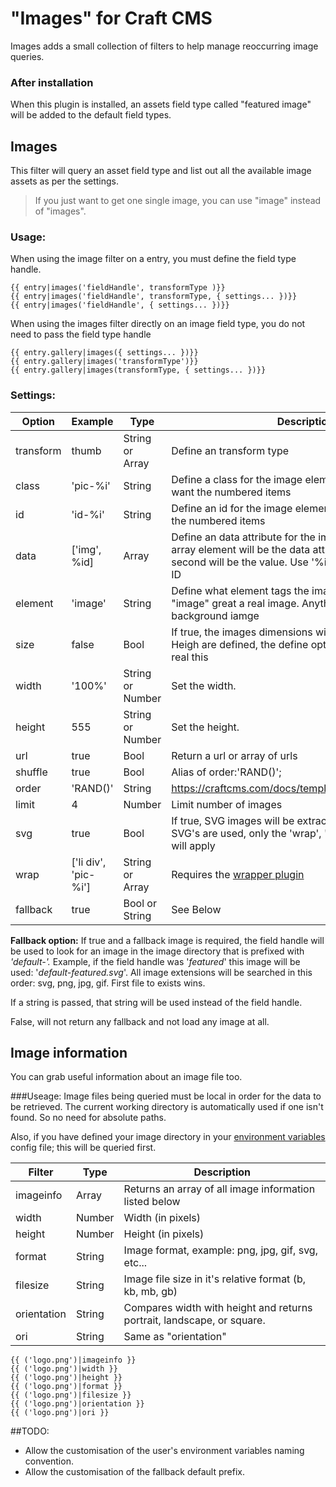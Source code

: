 # "Images" for Craft CMS

Images adds a small collection of filters to help manage reoccurring image queries.

### After installation
When this plugin is installed, an assets field type called "featured image" will be added to the default field types.  

## Images

This filter will query an asset field type and list out all the available image assets as per the settings.
> If you just want to get one single image, you can use "image" instead of "images".

### Usage:
When using the image filter on a entry, you must define the field type handle.
```
{{ entry|images('fieldHandle', transformType )}}
{{ entry|images('fieldHandle', transformType, { settings... })}}
{{ entry|images('fieldHandle', { settings... })}}
```
When using the images filter directly on an image field type, you do not need to pass the field type handle
```
{{ entry.gallery|images({ settings... })}}
{{ entry.gallery|images('transformType')}}
{{ entry.gallery|images(transformType, { settings... })}}
```

### Settings:
| Option    | Example                 | Type             | Description
 ---------- | ----------------------- | ---------------- | ------------------
| transform | thumb                | String or Array  | Define an transform type
| class     | 'pic-%i'               | String           | Define a class for the image element. Use '%i' if you want the numbered items
| id        | 'id-%i'                | String           | Define an id for the image element. Use '%i' if you want the numbered items
| data      | ['img', %id]           | Array            | Define an data attribute for the image element. First array element will be the data attribute name. The second will be the value. Use '%id' if you want the asset ID
| element   | 'image'                | String           | Define what element tags the image will use. "img" and "image" great a real image. Anything else will define a background iamge
| size      | false                  | Bool             | If true, the images dimensions will be added. If Width or Heigh are defined, the define options will overwrite the real this
| width     | '100%'                 | String or Number | Set the width.
| height    | 555                    | String or Number | Set the height.
| url       | true                   | Bool             | Return a url or array of urls
| shuffle   | true                   | Bool             | Alias of order:'RAND()';
| order     | 'RAND()'               | String           | https://craftcms.com/docs/templating/craft.assets#order
| limit     | 4                      | Number           | Limit number of images
| svg       | true                   | Bool             | If true, SVG images will be extracted as HTML. When SVG's are used, only the 'wrap', 'limit', 'shuffle' settings will apply
| wrap      | ['li div', 'pic-%i']   | String or Array  | Requires the [wrapper plugin](https://github.com/marknotton/craft-plugin-wrapper)
| fallback  | true                   | Bool or String   | See Below
**Fallback option:**
If true and a fallback image is required, the field handle will be used to look for an image in the image directory that is prefixed with *'default-'.* Example, if the field handle was '*featured*' this image will be used: '*default-featured.svg*'. All image extensions will be searched in this order: svg, png, jpg, gif. First file to exists wins.

If a string is passed, that string will be used instead of the field handle.

False, will not return any fallback and not load any image at all.

## Image information

You can grab useful information about an image file too.

###Useage:
Image files being queried must be local in order for the data to be retrieved. The current working directory is automatically used if one isn't found. So no need for absolute paths.

Also, if you have defined your image directory in your [environment variables](https://craftcms.com/docs/multi-environment-configs) config file; this will be queried first.

| Filter      | Type    | Description
| ----------- | ------- | ----------------
| imageinfo   | Array   | Returns an array of all image information listed below
| width       | Number  | Width (in pixels)
| height      | Number  | Height (in pixels)
| format      | String  | Image format, example: png, jpg, gif, svg, etc...
| filesize    | String  | Image file size in it's relative format (b, kb, mb, gb)
| orientation | String  | Compares width with height and returns portrait, landscape, or square.
| ori         | String  | Same as "orientation"

```
{{ ('logo.png')|imageinfo }}
{{ ('logo.png')|width }}
{{ ('logo.png')|height }}
{{ ('logo.png')|format }}
{{ ('logo.png')|filesize }}
{{ ('logo.png')|orientation }}
{{ ('logo.png')|ori }}
```

##TODO:

- Allow the customisation of the user's environment variables naming convention.
- Allow the customisation of the fallback default prefix.
